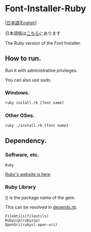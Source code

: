 # Font-Installer-Ruby

|[日本語](./README-ja.md)|[English](./README.md)|

日本語版は[こちら](./README-ja.md)にあります

The Ruby version of the Font Installer.

## How to run.
Run it with administrative privileges.

You can also use sudo.

### Windows.
```cmd
ruby install.rb [font name]
```

### Other OSes.
```sh
ruby ./install.rb [font name]
````

## Dependency.

### Software, etc.
```
Ruby
```

[Ruby's website is here](https://www.ruby-lang.org/)

### Ruby Library
() is the package name of the gem.

This can be resolved in [depends.rb](./depends.rb).
```
FileUtils(fileutils)
Rubyzip(rubyzip)
OpenUri(rubysl-open-uri)
```
